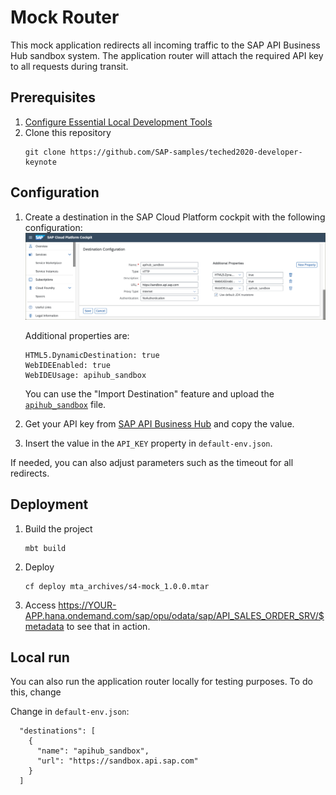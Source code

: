 # Mock Router

This mock application redirects all incoming traffic to the SAP API Business Hub sandbox system. The application router will attach the required API key to all requests during transit.

## Prerequisites

1. [Configure Essential Local Development Tools](https://developers.sap.com/group.scp-local-tools.html)
2. Clone this repository
    ```
    git clone https://github.com/SAP-samples/teched2020-developer-keynote
    ```

## Configuration

1. Create a destination in the SAP Cloud Platform cockpit with the following configuration:
    ![Destination](destination.png)

    Additional properties are:

    ```
    HTML5.DynamicDestination: true
    WebIDEEnabled: true
    WebIDEUsage: apihub_sandbox
    ```

    You can use the "Import Destination" feature and upload the [`apihub_sandbox`](apihub_sandbox) file.

2. Get your API key from [SAP API Business Hub](https://api.sap.com) and copy the value.
3. Insert the value in the `API_KEY` property in `default-env.json`.

If needed, you can also adjust parameters such as the timeout for all redirects.

## Deployment

1. Build the project
    ```
    mbt build
    ```
2. Deploy
    ```
    cf deploy mta_archives/s4-mock_1.0.0.mtar
    ```
3. Access <https://YOUR-APP.hana.ondemand.com/sap/opu/odata/sap/API_SALES_ORDER_SRV/$metadata> to see that in action.

## Local run

You can also run the application router locally for testing purposes. To do this, change

Change in `default-env.json`:
```
  "destinations": [
    {
      "name": "apihub_sandbox",
      "url": "https://sandbox.api.sap.com"
    }
  ]
```
